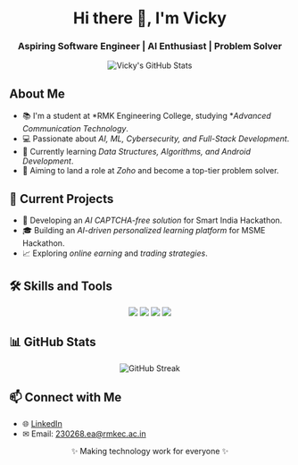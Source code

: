 <!-- Heading Section -->
<h1 align="center">Hi there 👋, I'm Vicky</h1>
<h3 align="center">Aspiring Software Engineer | AI Enthusiast | Problem Solver</h3>

<!-- Banner Section -->
<p align="center">
  <img src="https://github-readme-stats.vercel.app/api?username=your-username&show_icons=true&theme=radical" alt="Vicky's GitHub Stats" />
</p>

<!-- About Me -->
## About Me
- 📚 I'm a student at *RMK Engineering College, studying **Advanced Communication Technology*.
- 💻 Passionate about *AI, ML, Cybersecurity, and Full-Stack Development*.
- 🌱 Currently learning *Data Structures, Algorithms, and Android Development*.
- 🎯 Aiming to land a role at *Zoho* and become a top-tier problem solver.

<!-- Current Projects -->
## 🌟 Current Projects
- 🔐 Developing an *AI CAPTCHA-free solution* for Smart India Hackathon.
- 🎓 Building an *AI-driven personalized learning platform* for MSME Hackathon.
- 📈 Exploring *online earning* and *trading strategies*.

<!-- Technologies -->
## 🛠 Skills and Tools
<div align="center">
  <img src="https://img.shields.io/badge/Java-007396?style=for-the-badge&logo=java&logoColor=white" />
  <img src="https://img.shields.io/badge/Python-3776AB?style=for-the-badge&logo=python&logoColor=white" />
  <img src="https://img.shields.io/badge/React-61DAFB?style=for-the-badge&logo=react&logoColor=black" />
  <img src="https://img.shields.io/badge/Flutter-02569B?style=for-the-badge&logo=flutter&logoColor=white" />
</div>

<!-- Stats Section -->
## 📊 GitHub Stats
<p align="center">
  <img src="https://github-readme-streak-stats.herokuapp.com/?user=your-username&theme=radical" alt="GitHub Streak" />
</p>

<!-- Contact -->
## 📫 Connect with Me
- 🌐 [LinkedIn](www.linkedin.com/in/vignesh-g-0331a8294)
- ✉ Email: 230268.ea@rmkec.ac.in
  

<!-- Footer -->
<p align="center">✨ Making technology work for everyone ✨</p>
